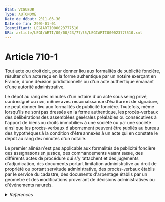 ```yaml
---
État: VIGUEUR
Type: AUTONOME
Date de début: 2011-03-30
Date de fin: 2999-01-01
Identifiant: LEGIARTI000023777510
URL: article/LEGI/ARTI/00/00/23/77/75/LEGIARTI000023777510.xml
---
```


<h1>Article 710-1</h1>

Tout acte ou droit doit, pour donner lieu aux formalités de publicité foncière,
résulter d'un acte reçu en la forme authentique par un notaire exerçant en
France, d'une décision juridictionnelle ou d'un acte authentique émanant d'une
autorité administrative.<br />

Le dépôt au rang des minutes d'un notaire d'un acte sous seing privé,
contresigné ou non, même avec reconnaissance d'écriture et de signature, ne peut
donner lieu aux formalités de publicité foncière. Toutefois, même lorsqu'ils ne
sont pas dressés en la forme authentique, les procès-verbaux des délibérations
des assemblées générales préalables ou consécutives à l'apport de biens ou
droits immobiliers à une société ou par une société ainsi que les procès-verbaux
d'abornement peuvent être publiés au bureau des hypothèques à la condition
d'être annexés à un acte qui en constate le dépôt au rang des minutes d'un
notaire.<br />

Le premier alinéa n'est pas applicable aux formalités de publicité foncière des
assignations en justice, des commandements valant saisie, des différents actes
de procédure qui s'y rattachent et des jugements d'adjudication, des documents
portant limitation administrative au droit de propriété ou portant servitude
administrative, des procès-verbaux établis par le service du cadastre, des
documents d'arpentage établis par un géomètre et des modifications provenant de
décisions administratives ou d'événements naturels.


<details>
  <summary><em>Références</em></summary>

  <h2>Articles faisant référence à l'article</h2>
  
  <ul>
    <li>
      <a href="https://legal.tricoteuses.fr//redirection/LEGIARTI000023777223?vers=git&vers=legifrance">Loi n° 2011-331 du 28 mars 2011 de modernisation des professions judiciaires ou juridiques et certaines professions réglementées - article 9 ENTIEREMENT_MODIF</a> CREE source
    </li>
  </ul>
  
  <h2>Références faites par l'article</h2>
  
  <ul>
    <li>
      2011-03-28 CREE cible <a href="https://legal.tricoteuses.fr//redirection/LEGIARTI000023777223?vers=git&vers=legifrance">Loi n° 2011-331 du 28 mars 2011 de modernisation des professions judiciaires ou juridiques et certaines professions réglementées - article 9 ENTIEREMENT_MODIF</a>
    </li>
  </ul>
</details>
